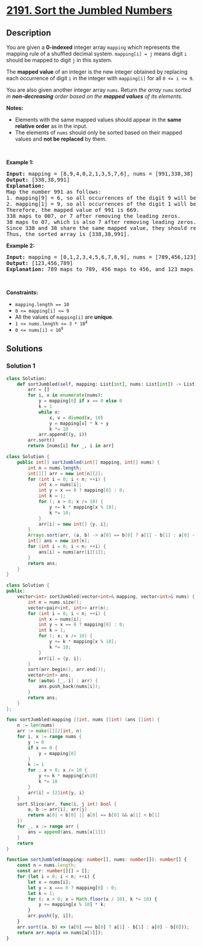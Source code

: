 # [2191. Sort the Jumbled Numbers](https://leetcode.com/problems/sort-the-jumbled-numbers)


## Description

<p>You are given a <strong>0-indexed</strong> integer array <code>mapping</code> which represents the mapping rule of a shuffled decimal system. <code>mapping[i] = j</code> means digit <code>i</code> should be mapped to digit <code>j</code> in this system.</p>

<p>The <strong>mapped value</strong> of an integer is the new integer obtained by replacing each occurrence of digit <code>i</code> in the integer with <code>mapping[i]</code> for all <code>0 &lt;= i &lt;= 9</code>.</p>

<p>You are also given another integer array <code>nums</code>. Return <em>the array </em><code>nums</code><em> sorted in <strong>non-decreasing</strong> order based on the <strong>mapped values</strong> of its elements.</em></p>

<p><strong>Notes:</strong></p>

<ul>
	<li>Elements with the same mapped values should appear in the <strong>same relative order</strong> as in the input.</li>
	<li>The elements of <code>nums</code> should only be sorted based on their mapped values and <strong>not be replaced</strong> by them.</li>
</ul>

<p>&nbsp;</p>
<p><strong class="example">Example 1:</strong></p>

<pre>
<strong>Input:</strong> mapping = [8,9,4,0,2,1,3,5,7,6], nums = [991,338,38]
<strong>Output:</strong> [338,38,991]
<strong>Explanation:</strong> 
Map the number 991 as follows:
1. mapping[9] = 6, so all occurrences of the digit 9 will become 6.
2. mapping[1] = 9, so all occurrences of the digit 1 will become 9.
Therefore, the mapped value of 991 is 669.
338 maps to 007, or 7 after removing the leading zeros.
38 maps to 07, which is also 7 after removing leading zeros.
Since 338 and 38 share the same mapped value, they should remain in the same relative order, so 338 comes before 38.
Thus, the sorted array is [338,38,991].
</pre>

<p><strong class="example">Example 2:</strong></p>

<pre>
<strong>Input:</strong> mapping = [0,1,2,3,4,5,6,7,8,9], nums = [789,456,123]
<strong>Output:</strong> [123,456,789]
<strong>Explanation:</strong> 789 maps to 789, 456 maps to 456, and 123 maps to 123. Thus, the sorted array is [123,456,789].
</pre>

<p>&nbsp;</p>
<p><strong>Constraints:</strong></p>

<ul>
	<li><code>mapping.length == 10</code></li>
	<li><code>0 &lt;= mapping[i] &lt;= 9</code></li>
	<li>All the values of <code>mapping[i]</code> are <strong>unique</strong>.</li>
	<li><code>1 &lt;= nums.length &lt;= 3 * 10<sup>4</sup></code></li>
	<li><code>0 &lt;= nums[i] &lt; 10<sup>9</sup></code></li>
</ul>

## Solutions

### Solution 1

<!-- tabs:start -->

```python
class Solution:
    def sortJumbled(self, mapping: List[int], nums: List[int]) -> List[int]:
        arr = []
        for i, x in enumerate(nums):
            y = mapping[0] if x == 0 else 0
            k = 1
            while x:
                x, v = divmod(x, 10)
                y = mapping[v] * k + y
                k *= 10
            arr.append((y, i))
        arr.sort()
        return [nums[i] for _, i in arr]
```

```java
class Solution {
    public int[] sortJumbled(int[] mapping, int[] nums) {
        int n = nums.length;
        int[][] arr = new int[n][2];
        for (int i = 0; i < n; ++i) {
            int x = nums[i];
            int y = x == 0 ? mapping[0] : 0;
            int k = 1;
            for (; x > 0; x /= 10) {
                y += k * mapping[x % 10];
                k *= 10;
            }
            arr[i] = new int[] {y, i};
        }
        Arrays.sort(arr, (a, b) -> a[0] == b[0] ? a[1] - b[1] : a[0] - b[0]);
        int[] ans = new int[n];
        for (int i = 0; i < n; ++i) {
            ans[i] = nums[arr[i][1]];
        }
        return ans;
    }
}
```

```cpp
class Solution {
public:
    vector<int> sortJumbled(vector<int>& mapping, vector<int>& nums) {
        int n = nums.size();
        vector<pair<int, int>> arr(n);
        for (int i = 0; i < n; ++i) {
            int x = nums[i];
            int y = x == 0 ? mapping[0] : 0;
            int k = 1;
            for (; x; x /= 10) {
                y += k * mapping[x % 10];
                k *= 10;
            }
            arr[i] = {y, i};
        }
        sort(arr.begin(), arr.end());
        vector<int> ans;
        for (auto& [_, i] : arr) {
            ans.push_back(nums[i]);
        }
        return ans;
    }
};
```

```go
func sortJumbled(mapping []int, nums []int) (ans []int) {
	n := len(nums)
	arr := make([][2]int, n)
	for i, x := range nums {
		y := 0
		if x == 0 {
			y = mapping[0]
		}
		k := 1
		for ; x > 0; x /= 10 {
			y += k * mapping[x%10]
			k *= 10
		}
		arr[i] = [2]int{y, i}
	}
	sort.Slice(arr, func(i, j int) bool {
		a, b := arr[i], arr[j]
		return a[0] < b[0] || a[0] == b[0] && a[1] < b[1]
	})
	for _, x := range arr {
		ans = append(ans, nums[x[1]])
	}
	return
}
```

```ts
function sortJumbled(mapping: number[], nums: number[]): number[] {
    const n = nums.length;
    const arr: number[][] = [];
    for (let i = 0; i < n; ++i) {
        let x = nums[i];
        let y = x === 0 ? mapping[0] : 0;
        let k = 1;
        for (; x > 0; x = Math.floor(x / 10), k *= 10) {
            y += mapping[x % 10] * k;
        }
        arr.push([y, i]);
    }
    arr.sort((a, b) => (a[0] === b[0] ? a[1] - b[1] : a[0] - b[0]));
    return arr.map(a => nums[a[1]]);
}
```

<!-- tabs:end -->

<!-- end -->
